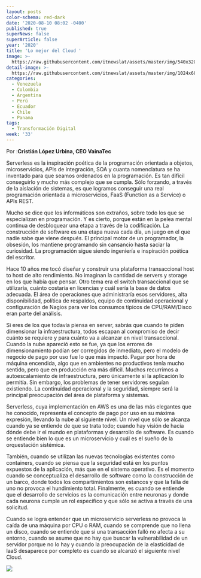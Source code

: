 ```yaml
---
layout: posts
color-schema: red-dark
date: '2020-08-10 08:02 -0400'
published: true
superNews: false
superArticle: false
year: '2020'
title: 'Lo mejor del Cloud '
image: >-
  https://raw.githubusercontent.com/itnewslat/assets/master/img/540x320/Cloud-Varias-p.jpg
detail-image: >-
  https://raw.githubusercontent.com/itnewslat/assets/master/img/1024x680/Cloud-Varias-g.jpg
categories:
  - Venezuela
  - Colombia
  - Argentina
  - Perú
  - Ecuador
  - Chile
  - Panama
tags:
  - Transformación Digital
week: '33'
---
```

Por :**Cristián López Urbina, CEO VainaTec**

Serverless es la inspiración poética de la programación orientada a objetos, microservicios, APIs de integración, SOA y cuanta nomenclatura se ha inventado para que seamos ordenados en la programación. Es tan difícil conseguirlo y mucho más complejo que se cumpla. Sólo forzando, a través de la aislación de sistemas, es que logramos conseguir una real programación orientada a microservicios, FaaS (Function as a Service) o APIs REST.

Mucho se dice que los informáticos son extraños, sobre todo los que se especializan en programación. Y es cierto, porque están en la pelea mental continua de desbloquear una etapa a través de la codificación. La construcción de software es una etapa nueva cada día, un juego en el que nadie sabe que viene después. El principal motor de un programador, la obsesión, los mantiene programando sin cansancio hasta saciar la curiosidad. La programación sigue siendo ingeniería e inspiración poética del escritor.

Hace 10 años me tocó diseñar y construir una plataforma transaccional host to host de alto rendimiento. No imaginan la cantidad de servers y storage en los que había que pensar. Otro tema era el switch transaccional que se utilizaría, cuánto costaría en licencias y cuál sería la base de datos adecuada. El área de operaciones que administraría esos servidores, alta disponibilidad, política de respaldos, equipo de continuidad operacional y configuración de Nagios para ver los consumos típicos de CPU/RAM/Disco eran parte del análisis. 

Si eres de los que todavía piensa en server, sabrás que cuando te piden dimensionar la infraestructura, todos escapan al compromiso de decir cuánto se requiere y para cuánto va a alcanzar en nivel transaccional. Cuando la nube apareció esto se fue, ya que los errores de dimensionamiento podían ser corregidos de inmediato, pero el modelo de negocio de pago por uso fue lo que más impactó. Pagar por hora de máquina encendida, algo que en ambientes no productivos tenía mucho sentido, pero que en producción era más difícil. Muchos recurrimos a autoescalamiento de infraestructura, pero únicamente si la aplicación lo permitía. Sin embargo, los problemas de tener servidores seguían existiendo. La continuidad operacional y la seguridad, siempre será la principal preocupación del área de plataforma y sistemas. 

Serverless, cuya implementación en AWS es una de las más elegantes que he conocido, representa el concepto de pago por uso en su máxima expresión, llevando la nube al siguiente nivel. Un nivel que sólo se alcanza cuando ya se entiende de que se trata todo; cuando hay visión de hacia dónde debe ir el mundo en plataformas y desarrollo de software. Es cuando se entiende bien lo que es un microservicio y cuál es el sueño de la orquestación sistémica. 

También, cuando se utilizan las nuevas tecnologías existentes como containers, cuando se piensa que la seguridad está en los puntos expuestos de la aplicación, más que en el sistema operativo. Es el momento cuando se conceptualiza el desarrollo de software como la construcción de un barco, donde todos los compartimientos son estancos y que la falla de uno no provoca el hundimiento total. Finalmente, es cuando se entiende que el desarrollo de servicios es la comunicación entre neuronas y donde cada neurona cumple un rol específico y que sólo se activa a través de una solicitud. 

Cuando se logra entender que un microservicio serverless no provoca la caída de una máquina por CPU o RAM, cuando se comprende que no llena un disco, cuando se entiende que si una transacción falló no afecta a su entorno, cuando se asume que no hay que buscar la vulnerabilidad de un servidor porque no lo hay y cuando la preocupación de la elasticidad de IaaS desaparece por completo es cuando se alcanzó el siguiente nivel Cloud. 

<img src="https://tracker.metricool.com/c3po.jpg?hash=56f88a41e39ab42c063cc51676587a04"/>